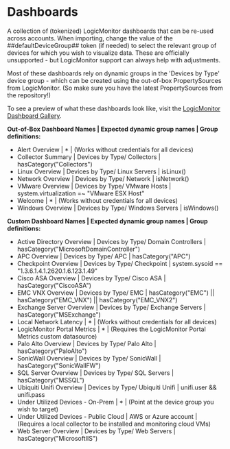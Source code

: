 # Dashboards

A collection of (tokenized) LogicMonitor dashboards that can be re-used across accounts. When importing, change the value of the ##defaultDeviceGroup## token (if needed) to select the relevant group of devices for which you wish to visualize data. These are officially unsupported - but LogicMonitor support can always help with adjustments. 

Most of these dashboards rely on dynamic groups in the 'Devices by Type' device group - which can be created using the out-of-box PropertySources from LogicMonitor. (So make sure you have the latest PropertySources from the repository!)

To see a preview of what these dashboards look like, visit the [LogicMonitor Dashboard Gallery](https://www.logicmonitor.com/sales/dashboards/index.html).

**Out-of-Box Dashboard Names | Expected dynamic group names | Group definitions:**

- Alert Overview | * | (Works without credentials for all devices)
- Collector Summary | Devices by Type/ Collectors | hasCategory("Collectors")
- Linux Overview | Devices by Type/ Linux Servers | isLinux() 
- Network Overview | Devices by Type/ Network | isNetwork()
- VMware Overview | Devices by Type/ VMware Hosts | system.virtualization =~ "VMware ESX Host"
- Welcome | * | (Works without credentials for all devices)
- Windows Overview | Devices by Type/ Windows Servers | isWindows()

**Custom Dashboard Names | Expected dynamic group names | Group definitions:**

- Active Directory Overview | Devices by Type/ Domain Controllers | hasCategory("MicrosoftDomainController")
- APC Overview | Devices by Type/ APC | hasCategory("APC")
- Checkpoint Overview | Devices by Type/ Checkpoint | system.sysoid == "1.3.6.1.4.1.2620.1.6.123.1.49"
- Cisco ASA Overview | Devices by Type/ Cisco ASA | hasCategory("CiscoASA")
- EMC VNX Overview | Devices by Type/ EMC | hasCategory("EMC") || hasCategory("EMC_VNX") || hasCategory("EMC_VNX2")
- Exchange Server Overview | Devices by Type/ Exchange Servers | hasCategory("MSExchange")
- Local Network Latency | * | (Works without credentials for all devices)
- LogicMonitor Portal Metrics | * | (Requires the LogicMonitor Portal Metrics custom datasource)
- Palo Alto Overview | Devices by Type/ Palo Alto | hasCategory("PaloAlto")
- SonicWall Overview | Devices by Type/ SonicWall | hasCategory("SonicWallFW")
- SQL Server Overview | Devices by Type/ SQL Servers | hasCategory("MSSQL")
- Ubiquiti Unifi Overview | Devices by Type/ Ubiquiti Unifi | unifi.user && unifi.pass
- Under Utilized Devices - On-Prem | * | (Point at the device group you wish to target)
- Under Utilized Devices - Public Cloud | AWS or Azure account | (Requires a local collector to be installed and monitoring cloud VMs)
- Web Server Overview | Devices by Type/ Web Servers | hasCategory("MicrosoftIIS")

